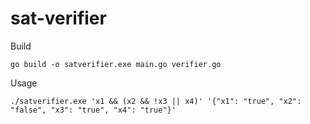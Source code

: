 # sat-verifier


Build

    go build -o satverifier.exe main.go verifier.go


Usage

    ./satverifier.exe 'x1 && (x2 && !x3 || x4)' '{"x1": "true", "x2": "false", "x3": "true", "x4": "true"}'

